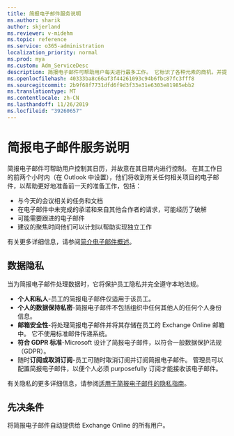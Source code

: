 ```yaml
---
title: 简报电子邮件服务说明
ms.author: sharik
author: skjerland
ms.reviewer: v-midehm
ms.topic: reference
ms.service: o365-administration
localization_priority: normal
ms.prod: mya
ms.custom: Adm_ServiceDesc
description: 简报电子邮件可帮助用户每天进行最多工作。 它标识了各种元素的商机，并提供及时提醒。
ms.openlocfilehash: 40333ba8c66af3f44261093c94b6fbc87fc3fff8
ms.sourcegitcommit: 2b9f68f7731dfd6f9d3f33e31e6303e81985ebb2
ms.translationtype: MT
ms.contentlocale: zh-CN
ms.lasthandoff: 11/26/2019
ms.locfileid: "39260657"
---
```

# <a name="briefing-email-service-description"></a>简报电子邮件服务说明

简报电子邮件可帮助用户控制其日历，并故意在其日期内进行控制。 在其工作日的前两个小时内（在 Outlook 中设置），他们将收到有关任何相关项目的电子邮件，以帮助更好地准备前一天的准备工作，包括：

* 与今天的会议相关的任务和文档
* 在电子邮件中未完成的承诺和来自其他合作者的请求，可能经历了破解
* 可能需要跟进的电子邮件
* 建议的聚焦时间他们可以计划以帮助实现独立工作

有关更多详细信息，请参阅[简介电子邮件概述](https://docs.microsoft.com/Briefing/be-overview)。

## <a name="data-privacy"></a>数据隐私

当为简报电子邮件处理数据时，它将保护员工隐私并完全遵守本地法规。

* **个人和私人**-员工的简报电子邮件仅适用于该员工。
* **个人的数据保持私密**-简报电子邮件不包括组织中任何其他人的任何个人身份信息。
* **邮箱安全性**-将处理简报电子邮件并将其存储在员工的 Exchange Online 邮箱中。 它不使用标准邮件传递系统。
* **符合 GDPR 标准**-Microsoft 设计了简报电子邮件，以符合一般数据保护法规（GDPR）。
* 随时**订阅或取消订阅**-员工可随时取消订阅并订阅简报电子邮件。 管理员可以配置简报电子邮件，以便个人必须 purposefully 订阅才能接收该电子邮件。

有关隐私的更多详细信息，请参阅[适用于简报电子邮件的隐私指南](https://docs.microsoft.com/Briefing/be-privacy)。

## <a name="prerequisites"></a>先决条件

将简报电子邮件自动提供给 Exchange Online 的所有用户。